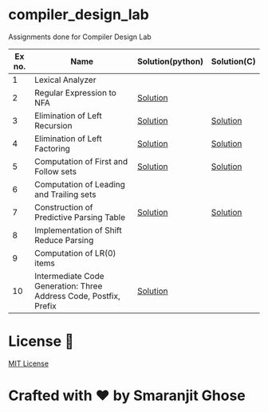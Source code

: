 # compiler_design_lab
Assignments done for Compiler Design Lab 


|Ex no.|Name|Solution(python)|Solution(C)|
|------|----|----------------|-----------|
|1|Lexical Analyzer|||
|2|Regular Expression to NFA|[Solution](assignments_python/re_to_nfa.py)||
|3|Elimination of Left Recursion|[Solution](assignments_python/left_recursion.py)|[Solution](assignments_c/left_recursion.c)|
|4|Elimination of Left Factoring|[Solution](assignments_python/left_factoring.py)|[Solution](assignments_c/left_factoring.c)|
|5|Computation of First and Follow sets|[Solution](assignments_python/first_and_follow.py)|[Solution](assignments_c/first_and_follow.c)|
|6|Computation of Leading and Trailing sets|||
|7|Construction of Predictive Parsing Table|[Solution](assignments_python/predictive_parsing.py)|[Solution](assignments_c/predictive_parsing.c)|
|8|Implementation of Shift Reduce Parsing|||
|9|Computation of LR(0) items |||
|10|Intermediate Code Generation: Three Address Code, Postfix, Prefix |[Solution](assignments_python/intermediate_code_generation.py)||


# License 📜

[MIT License](https://github.com/smaranjitghose/compiler_design_lab/blob/master/LICENSE)

# **Crafted with ❤ by Smaranjit Ghose**

